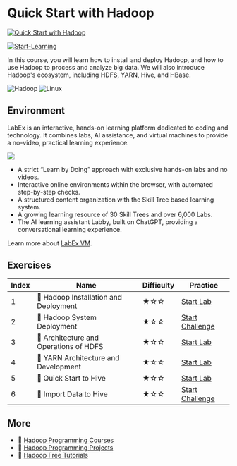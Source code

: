 # Quick Start with Hadoop

[![Quick Start with Hadoop](https://cover-creator.appbot.io/quick-start-with-hadoop.png)](https://labex.io/courses/quick-start-with-hadoop)

[![Start-Learning](https://img.shields.io/badge/Start-Learning-whitesmoke?style=for-the-badge)](https://labex.io/courses/quick-start-with-hadoop)

In this course, you will learn how to install and deploy Hadoop, and how to use Hadoop to process and analyze big data. We will also introduce Hadoop's ecosystem, including HDFS, YARN, Hive, and HBase.

![Hadoop](https://img.shields.io/badge/Hadoop-whitesmoke?style=for-the-badge&logo=hadoop)
![Linux](https://img.shields.io/badge/Linux-whitesmoke?style=for-the-badge&logo=linux)


## Environment

LabEx is an interactive, hands-on learning platform dedicated to coding and technology. It combines labs, AI assistance, and virtual machines to provide a no-video, practical learning experience.

![](https://tutorial-screenshot.getvm.io/images/vm-1725247253.png)

- A strict “Learn by Doing” approach with exclusive hands-on labs and no videos.
- Interactive online environments within the browser, with automated step-by-step checks.
- A structured content organization with the Skill Tree based learning system.
- A growing learning resource of 30 Skill Trees and over 6,000 Labs.
- The AI learning assistant Labby, built on ChatGPT, providing a conversational learning experience.

Learn more about [LabEx VM](https://support.labex.io/using-labex/virtual-machine).

## Exercises

|   Index | Name                                   | Difficulty   | Practice                                                                                                             |
|---------|----------------------------------------|--------------|----------------------------------------------------------------------------------------------------------------------|
|       1 | 📖 Hadoop Installation and Deployment  | ★☆☆          | <a target='_blank' href='https://labex.io/tutorials/hadoop-hadoop-installation-and-deployment-272321'>Start Lab</a>  |
|       2 | 🎯 Hadoop System Deployment            | ★☆☆          | <a target='_blank' href='https://labex.io/tutorials/hadoop-hadoop-system-deployment-272365'>Start Challenge</a>      |
|       3 | 📖 Architecture and Operations of HDFS | ★☆☆          | <a target='_blank' href='https://labex.io/tutorials/hadoop-architecture-and-operations-of-hdfs-272320'>Start Lab</a> |
|       4 | 📖 YARN Architecture and Development   | ★☆☆          | <a target='_blank' href='https://labex.io/tutorials/linux-yarn-architecture-and-development-272324'>Start Lab</a>    |
|       5 | 📖 Quick Start to Hive                 | ★☆☆          | <a target='_blank' href='https://labex.io/tutorials/linux-quick-start-to-hive-272323'>Start Lab</a>                  |
|       6 | 🎯 Import Data to Hive                 | ★☆☆          | <a target='_blank' href='https://labex.io/tutorials/import-data-to-hive-272367'>Start Challenge</a>                  |

## More

- 🔗 [Hadoop Programming Courses](https://github.com/labex-labs/awesome-programming-courses)
- 🔗 [Hadoop Programming Projects](https://github.com/labex-labs/awesome-programming-projects)
- 🔗 [Hadoop Free Tutorials](https://github.com/labex-labs/hadoop-free-tutorials)

